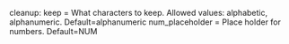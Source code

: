 cleanup:
    keep = What characters to keep. Allowed values: alphabetic, alphanumeric. Default=alphanumeric
    num_placeholder = Place holder for numbers. Default=NUM